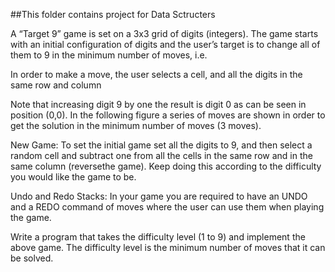 ##This folder contains project for Data Sctructers

A “Target 9” game is set on a 3x3 grid of digits (integers). 
The game starts with an initial configuration of digits and the user’s target is to change all of them to 9 in the minimum number of moves, i.e.

In order to make a move, the user selects a cell, and all the digits in the same row and column

Note that increasing digit 9 by one the result is digit 0 as can be seen in position (0,0). 
In the following figure a series of moves are shown in order to get the solution in the minimum number of moves (3 moves).

New Game: To set the initial game set all the digits to 9, and then select a random cell and subtract one from all the cells in the same row and in the same column (reversethe game).
Keep doing this according to the difficulty you would like the game to be.

Undo and Redo Stacks: In your game you are required to have an UNDO and a REDO command of moves where the user can use them when playing the game.

Write a program that takes the difficulty level (1 to 9) and implement the above game. 
The difficulty level is the minimum number of moves that it can be solved.
